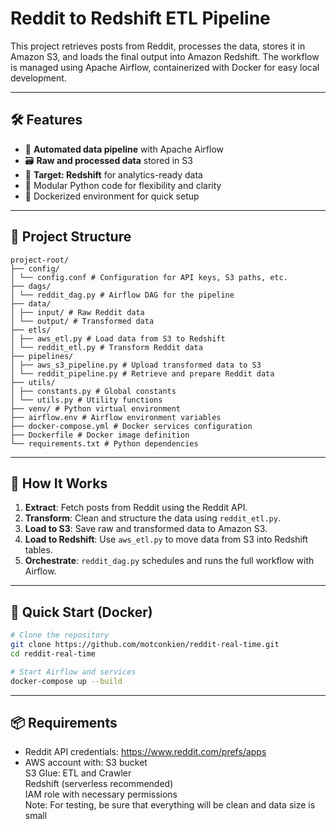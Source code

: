 # Reddit to Redshift ETL Pipeline

This project retrieves posts from Reddit, processes the data, stores it in Amazon S3, and loads the final output into Amazon Redshift. The workflow is managed using Apache Airflow, containerized with Docker for easy local development.

---

## 🛠️ Features

- 🔄 **Automated data pipeline** with Apache Airflow
- 🗃️ **Raw and processed data** stored in S3
- 🎯 **Target: Redshift** for analytics-ready data
- 🐍 Modular Python code for flexibility and clarity
- 🐳 Dockerized environment for quick setup

---

## 📁 Project Structure

```
project-root/
├── config/
│ └── config.conf # Configuration for API keys, S3 paths, etc.
├── dags/
│ └── reddit_dag.py # Airflow DAG for the pipeline
├── data/
│ ├── input/ # Raw Reddit data
│ └── output/ # Transformed data
├── etls/
│ ├── aws_etl.py # Load data from S3 to Redshift
│ └── reddit_etl.py # Transform Reddit data
├── pipelines/
│ ├── aws_s3_pipeline.py # Upload transformed data to S3
│ └── reddit_pipeline.py # Retrieve and prepare Reddit data
├── utils/
│ ├── constants.py # Global constants
│ └── utils.py # Utility functions
├── venv/ # Python virtual environment
├── airflow.env # Airflow environment variables
├── docker-compose.yml # Docker services configuration
├── Dockerfile # Docker image definition
└── requirements.txt # Python dependencies
```
---

## 🚀 How It Works

1. **Extract**: Fetch posts from Reddit using the Reddit API.
2. **Transform**: Clean and structure the data using `reddit_etl.py`.
3. **Load to S3**: Save raw and transformed data to Amazon S3.
4. **Load to Redshift**: Use `aws_etl.py` to move data from S3 into Redshift tables.
5. **Orchestrate**: `reddit_dag.py` schedules and runs the full workflow with Airflow.

---

## 🐳 Quick Start (Docker)

```bash
# Clone the repository
git clone https://github.com/motconkien/reddit-real-time.git
cd reddit-real-time

# Start Airflow and services
docker-compose up --build

```

---
## 📦 Requirements

- Reddit API credentials: https://www.reddit.com/prefs/apps
- AWS account with:
S3 bucket <br>
S3 Glue: ETL and Crawler <br>
Redshift (serverless recommended) <br>
IAM role with necessary permissions <br>
Note: For testing, be sure that everything will be clean and data size is small

